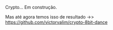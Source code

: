 Crypto... Em construção.

Mas até agora temos isso de resultado ->>
https://github.com/victorvalim/crypto-8bit-dance
